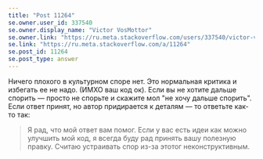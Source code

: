 ```yaml
---
title: "Post 11264"
se.owner.user_id: 337540
se.owner.display_name: "Victor VosMottor"
se.owner.link: "https://ru.meta.stackoverflow.com/users/337540/victor-vosmottor"
se.link: "https://ru.meta.stackoverflow.com/a/11264"
se.post_id: 11264
se.post_type: answer
---
```

<p>Ничего плохого в культурном споре нет. Это нормальная критика и избегать ее не надо. (ИМХО ваш код ок). Если вы не хотите дальше спорить — просто не спорьте и скажите мол &quot;не хочу дальше спорить&quot;. Если ответ принят, но автор придирается к деталям — то ответьте как-то так:</p>
<blockquote>
<p>Я рад, что мой ответ вам помог. Если у вас есть идеи как можно улучшить мой код, я всегда буду рад принять вашу полезную правку. Считаю устраивать спор из-за этотог неконструктивным.</p>
</blockquote>
